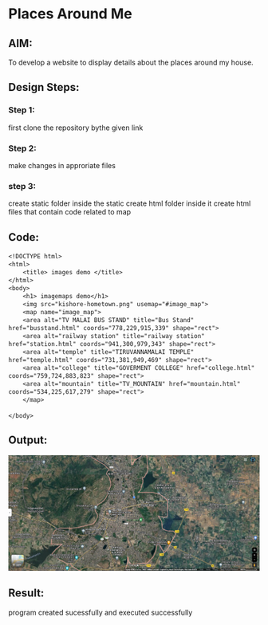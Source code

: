 # Places Around Me
## AIM:
To develop a website to display details about the places around my house.

## Design Steps:

### Step 1:
first clone the repository bythe given link
### Step 2:
make changes in approriate files
### step 3:
create static folder inside the static create html folder inside it create html files that contain code related to map

## Code:
```
<!DOCTYPE html>
<html>
    <title> images demo </title>
</html>
<body>
    <h1> imagemaps demo</h1>
    <img src="kishore-hometown.png" usemap="#image_map">
    <map name="image_map">
    <area alt="TV MALAI BUS STAND" title="Bus Stand" href="busstand.html" coords="778,229,915,339" shape="rect">
    <area alt="railway station" title="railway station" href="station.html" coords="941,300,979,343" shape="rect">
    <area alt="temple" title="TIRUVANNAMALAI TEMPLE" href="temple.html" coords="731,381,949,469" shape="rect">
    <area alt="college" title="GOVERMENT COLLEGE" href="college.html" coords="759,724,883,823" shape="rect">
    <area alt="mountain" title="TV_MOUNTAIN" href="mountain.html" coords="534,225,617,279" shape="rect">
    </map>

</body>
```

## Output:
![output](myproj/static/html/kishore-hometown.png)

## Result:
program created sucessfully and executed successfully